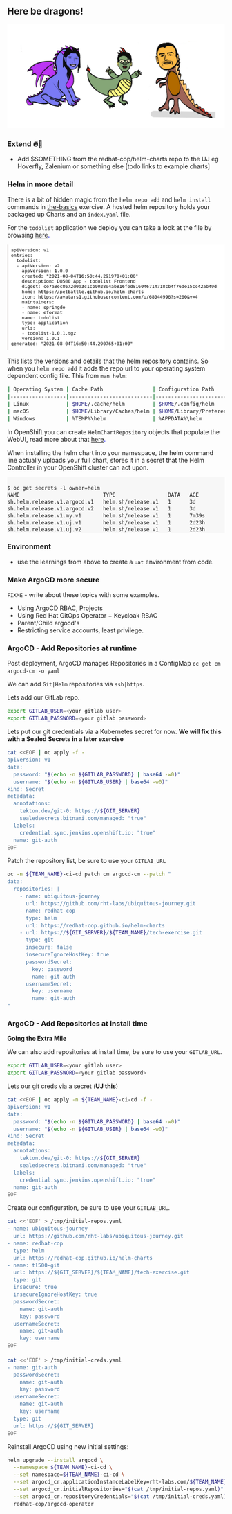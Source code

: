 ## Here be dragons!

![oh-look-a-dragon](../images/oh-look-dragons.png)

### Extend 🔥🦄
- Add $SOMETHING from the redhat-cop/helm-charts repo to the UJ eg Hoverfly, Zalenium or something else
[todo links to example charts]

### Helm in more detail

There is a bit of hidden magic from the `helm repo add` and `helm install` commands in [the-basics](1-the-manual-menace/1-the-basics) exercise. A hosted helm repository holds your packaged up Charts and an `index.yaml` file.

For the `todolist` application we deploy you can take a look at the file by browsing <span style="color:blue;">[here](https://rht-labs.com/todolist/index.yaml).<span>

![images/helm-index.png](images/helm-index.png)

This lists the versions and details that the helm repository contains. So when you `helm repo add` it adds the repo url to your operating system dependent config file. This from `man helm`:

```bash
| Operating System | Cache Path                | Configuration Path             | Data Path               |
|------------------|---------------------------|--------------------------------|-------------------------|
| Linux            | $HOME/.cache/helm         | $HOME/.config/helm             | $HOME/.local/share/helm |
| macOS            | $HOME/Library/Caches/helm | $HOME/Library/Preferences/helm | $HOME/Library/helm      |
| Windows          | %TEMP%\helm               | %APPDATA%\helm                 | %APPDATA%\helm          |
```

In OpenShift you can create `HelmChartRepository` objects that populate the WebUI, read more about that <span style="color:blue;">[here](https://docs.openshift.com/container-platform/4.9/applications/working_with_helm_charts/configuring-custom-helm-chart-repositories.html).</span>

When installing the helm chart into your namespace, the helm command line actually uploads your full chart, stores it in a secret that the Helm Controller in your OpenShift cluster can act upon.

<div class="highlight" style="background: #f7f7f7">
<pre><code class="language-bash">
$ oc get secrets -l owner=helm
NAME                           TYPE                 DATA   AGE
sh.helm.release.v1.argocd.v1   helm.sh/release.v1   1      3d
sh.helm.release.v1.argocd.v2   helm.sh/release.v1   1      3d
sh.helm.release.v1.my.v1       helm.sh/release.v1   1      7m39s
sh.helm.release.v1.uj.v1       helm.sh/release.v1   1      2d23h
sh.helm.release.v1.uj.v2       helm.sh/release.v1   1      2d23h
</code></pre></div>

### Environment
- use the learnings from above to create a `uat` environment from code.

### Make ArgoCD more secure

`FIXME` - write about these topics with some examples.

- Using ArgoCD RBAC, Projects
- Using Red Hat GitOps Operator + Keycloak RBAC
- Parent/Child argocd's
- Restricting service accounts, least privilege.

### ArgoCD - Add Repositories at runtime

Post deployment, ArgoCD manages Repositories in a ConfigMap ```oc get cm argocd-cm -o yaml```

We can add `Git|Helm` repositories via `ssh|https`.

Lets add our GitLab repo.

```bash
export GITLAB_USER=<your gitlab user>
export GITLAB_PASSWORD=<your gitlab password>
```

Lets put our git credentials via a Kubernetes secret for now. **We will fix this with a Sealed Secrets in a later exercise**

```bash
cat <<EOF | oc apply -f -
apiVersion: v1
data:
  password: "$(echo -n ${GITLAB_PASSWORD} | base64 -w0)"
  username: "$(echo -n ${GITLAB_USER} | base64 -w0)"
kind: Secret
metadata:
  annotations:
    tekton.dev/git-0: https://${GIT_SERVER}
    sealedsecrets.bitnami.com/managed: "true"
  labels:
    credential.sync.jenkins.openshift.io: "true"
  name: git-auth
EOF
```

Patch the repository list, be sure to use your `GITLAB_URL`

```bash
oc -n ${TEAM_NAME}-ci-cd patch cm argocd-cm --patch "
data:
  repositories: |
    - name: ubiquitous-journey
      url: https://github.com/rht-labs/ubiquitous-journey.git
    - name: redhat-cop
      type: helm
      url: https://redhat-cop.github.io/helm-charts
    - url: https://${GIT_SERVER}/${TEAM_NAME}/tech-exercise.git
      type: git
      insecure: false
      insecureIgnoreHostKey: true
      passwordSecret:
        key: password
        name: git-auth
      usernameSecret:
        key: username
        name: git-auth
"
```

### ArgoCD - Add Repositories at install time

**Going the Extra Mile**

We can also add repositories at install time, be sure to use your `GITLAB_URL`.

```bash
export GITLAB_USER=<your gitlab user>
export GITLAB_PASSWORD=<your gitlab password>
```

Lets our git creds via a secret (**UJ this**)

```bash
cat <<EOF | oc apply -n ${TEAM_NAME}-ci-cd -f -
apiVersion: v1
data:
  password: "$(echo -n ${GITLAB_PASSWORD} | base64 -w0)"
  username: "$(echo -n ${GITLAB_USER} | base64 -w0)"
kind: Secret
metadata:
  annotations:
    tekton.dev/git-0: https://${GIT_SERVER}
    sealedsecrets.bitnami.com/managed: "true"
  labels:
    credential.sync.jenkins.openshift.io: "true"
  name: git-auth
EOF
```

Create our configuration, be sure to use your `GITLAB_URL`.

```bash
cat <<'EOF' > /tmp/initial-repos.yaml
- name: ubiquitous-journey
  url: https://github.com/rht-labs/ubiquitous-journey.git
- name: redhat-cop
  type: helm
  url: https://redhat-cop.github.io/helm-charts
- name: tl500-git
  url: https://${GIT_SERVER}/${TEAM_NAME}/tech-exercise.git
  type: git
  insecure: true
  insecureIgnoreHostKey: true
  passwordSecret:
    name: git-auth
    key: password
  usernameSecret:
    name: git-auth
    key: username
EOF

cat <<'EOF' > /tmp/initial-creds.yaml
- name: git-auth
  passwordSecret:
    name: git-auth
    key: password
  usernameSecret:
    name: git-auth
    key: username
  type: git
  url: https://${GIT_SERVER}
EOF
```

Reinstall ArgoCD using new initial settings:

```bash
helm upgrade --install argocd \
  --namespace ${TEAM_NAME}-ci-cd \
  --set namespace=${TEAM_NAME}-ci-cd \
  --set argocd_cr.applicationInstanceLabelKey=rht-labs.com/${TEAM_NAME} \
  --set argocd_cr.initialRepositories="$(cat /tmp/initial-repos.yaml)" \
  --set argocd_cr.repositoryCredentials="$(cat /tmp/initial-creds.yaml)" \
  redhat-cop/argocd-operator
```
